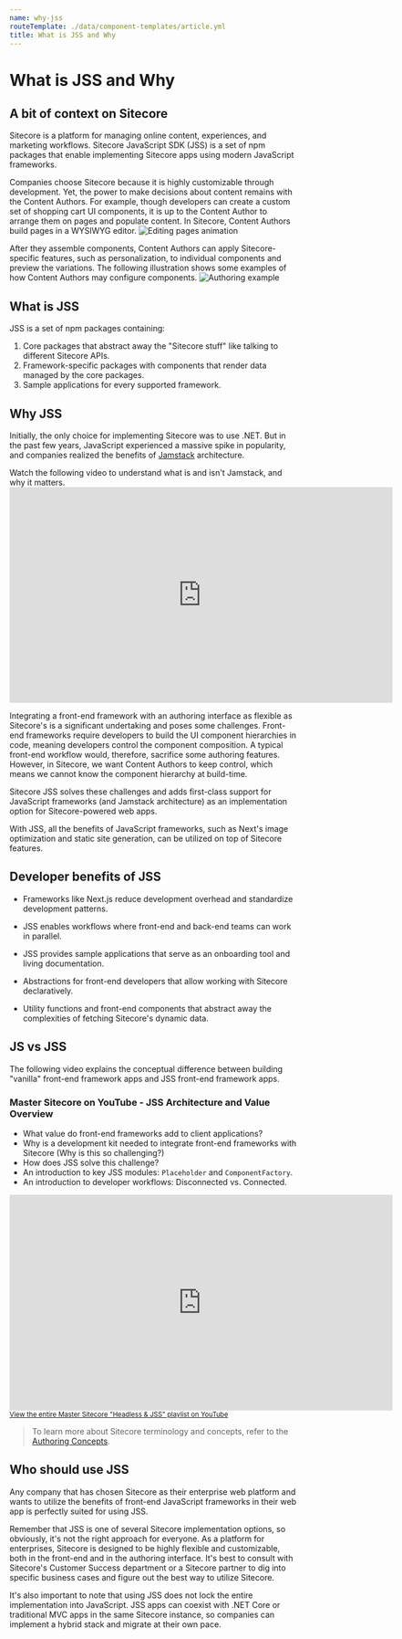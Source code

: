 ```yaml
---
name: why-jss
routeTemplate: ./data/component-templates/article.yml
title: What is JSS and Why
---
```

# What is JSS and Why

## A bit of context on Sitecore
Sitecore is a platform for managing online content, experiences, and marketing workflows. Sitecore JavaScript SDK (JSS) is a set of npm packages that enable implementing Sitecore apps using modern JavaScript frameworks.

Companies choose Sitecore because it is highly customizable through development. Yet, the power to make decisions about content remains with the Content Authors. For example, though developers can create a custom set of shopping cart UI components, it is up to the Content Author to arrange them on pages and populate content. In Sitecore, Content Authors build pages in a WYSIWYG editor.
![Editing pages animation](/assets/img/editing-pages.gif)

After they assemble components, Content Authors can apply Sitecore-specific features, such as personalization, to individual components and preview the variations. The following illustration shows some examples of how Content Authors may configure components.
![Authoring example](/assets/img/authoring-example.png)

## What is JSS


JSS is a set of npm packages containing:
1. Core packages that abstract away the "Sitecore stuff" like talking to different Sitecore APIs.
2. Framework-specific packages with components that render data managed by the core packages. 
3. Sample applications for every supported framework. 

## Why JSS

Initially, the only choice for implementing Sitecore was to use .NET. But in the past few years, JavaScript experienced a massive spike in popularity, and companies realized the benefits of [Jamstack](https://jamstack.org/) architecture. 

<p>
  Watch the following video to understand what is and isn't Jamstack, and why it matters.
  <iframe width="672" height="378" src="https://www.youtube.com/embed/mBOPr4djFMg" frameborder="0" allow="accelerometer; autoplay; clipboard-write; encrypted-media; gyroscope; picture-in-picture" allowfullscreen></iframe>
</p>

Integrating a front-end framework with an authoring interface as flexible as Sitecore's is a significant undertaking and poses some challenges. Front-end frameworks require developers to build the UI component hierarchies in code, meaning developers control the component composition. A typical front-end workflow would, therefore, sacrifice some authoring features. However, in Sitecore, we want Content Authors to keep control, which means we cannot know the component hierarchy at build-time.

Sitecore JSS solves these challenges and adds first-class support for JavaScript frameworks (and Jamstack architecture) as an implementation option for Sitecore-powered web apps.

With JSS, all the benefits of JavaScript frameworks, such as Next's image optimization and static site generation, can be utilized on top of Sitecore features.

## Developer benefits of JSS

- Frameworks like Next.js reduce development overhead and standardize development patterns.

- JSS enables workflows where front-end and back-end teams can work in parallel.

-	JSS provides sample applications that serve as an onboarding tool and living documentation.

- Abstractions for front-end developers that allow working with Sitecore declaratively.

- Utility functions and front-end components that abstract away the complexities of fetching Sitecore's dynamic data.


## JS vs JSS

The following video explains the conceptual difference between building "vanilla" front-end framework apps and JSS front-end framework apps.

### Master Sitecore on YouTube - JSS Architecture and Value Overview
- What value do front-end frameworks add to client applications?
- Why is a development kit needed to integrate front-end frameworks with Sitecore (Why is this so challenging?)
- How does JSS solve this challenge?
- An introduction to key JSS modules: `Placeholder` and `ComponentFactory`.
- An introduction to developer workflows: Disconnected vs. Connected.

<p>
  <iframe width="672" height="378" src="https://www.youtube.com/embed/NzZz2U8XAxg" frameborder="0" allow="accelerometer; encrypted-media; gyroscope; picture-in-picture" allowfullscreen></iframe>
  <small style="display:block">
    <a href="https://www.youtube.com/playlist?list=PL1jJVFm_lGnwZup4L4BjITS2sKr4rpMfI" target="_blank">
      View the entire Master Sitecore "Headless &amp; JSS" playlist on YouTube
    </a>
  </small>
</p>


> To learn more about Sitecore terminology and concepts, refer to the [Authoring Concepts](/docs/introduction/content-authoring-concepts).

## Who should use JSS
Any company that has chosen Sitecore as their enterprise web platform and wants to utilize the benefits of front-end JavaScript frameworks in their web app is perfectly suited for using JSS.

Remember that JSS is one of several Sitecore implementation options, so obviously, it's not the right approach for everyone. As a platform for enterprises, Sitecore is designed to be highly flexible and customizable, both in the front-end and in the authoring interface. It's best to consult with Sitecore's Customer Success department or a Sitecore partner to dig into specific business cases and figure out the best way to utilize Sitecore.

It's also important to note that using JSS does not lock the entire implementation into JavaScript. JSS apps can coexist with .NET Core or traditional MVC apps in the same Sitecore instance, so companies can implement a hybrid stack and migrate at their own pace.
